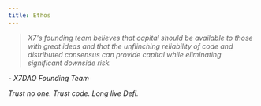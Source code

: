```yaml
---
title: Ethos
---
```


> _X7's founding team believes that capital should be available to those
> with great ideas and that the unflinching reliability of code and
> distributed consensus can provide capital while eliminating
> significant downside risk._

_- X7DAO Founding Team_

_Trust no one. Trust code. Long live Defi._
